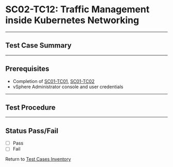 # SC02-TC12: Traffic Management inside Kubernetes Networking



---

## Test Case Summary


---

## Prerequisites

* Completion of [SC01-TC01](sc01-tc01.md), [SC01-TC02](sc01-tc02.md)
* vSphere Administrator console and user credentials  

---

## Test Procedure


---

## Status Pass/Fail

* [  ] Pass
* [  ] Fail

Return to [Test Cases Inventory](../../README.md#Test-Cases-Inventory)
